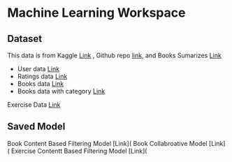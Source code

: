 # Machine Learning Workspace

## Dataset

This data is from
Kaggle [Link](https://www.kaggle.com/datasets/arashnic/book-recommendation-dataset) , Github repo [link](https://github.com/uchidalab/book-dataset/tree/master), and Books Sumarizes [Link](<(https://www.kaggle.com/datasets/ymaricar/cmu-book-summary-dataset)>)

- User data [Link](https://github.com/MornMon-Bangkit-Capstone/moru-ml/blob/main/data/Users.csv)
- Ratings data [Link](https://github.com/MornMon-Bangkit-Capstone/moru-ml/blob/main/data/Ratings.csv)
- Books data [Link](https://github.com/MornMon-Bangkit-Capstone/moru-ml/blob/main/data/Books.csv)
- Books data with category [Link](https://github.com/MornMon-Bangkit-Capstone/moru-ml/blob/main/data/BooksWithCategory.csv)

Exercise Data [Link](https://github.com/MornMon-Bangkit-Capstone/moru-ml/blob/main/data/data%20activity_new%20version%202.csv)

## Saved Model

Book Content Based Filtering Model [Link](
Book Collabroative Model [Link](
Exercise Contentt Based Filtering Model [Link](
